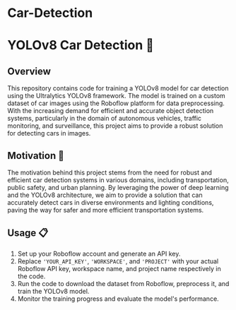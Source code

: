 # Car-Detection

# YOLOv8 Car Detection 🚗

## Overview
This repository contains code for training a YOLOv8 model for car detection using the Ultralytics YOLOv8 framework. The model is trained on a custom dataset of car images using the Roboflow platform for data preprocessing. With the increasing demand for efficient and accurate object detection systems, particularly in the domain of autonomous vehicles, traffic monitoring, and surveillance, this project aims to provide a robust solution for detecting cars in images.

## Motivation 🚀
The motivation behind this project stems from the need for robust and efficient car detection systems in various domains, including transportation, public safety, and urban planning. By leveraging the power of deep learning and the YOLOv8 architecture, we aim to provide a solution that can accurately detect cars in diverse environments and lighting conditions, paving the way for safer and more efficient transportation systems.

## Usage 📋
1. Set up your Roboflow account and generate an API key.
2. Replace `'YOUR_API_KEY'`, `'WORKSPACE'`, and `'PROJECT'` with your actual Roboflow API key, workspace name, and project name respectively in the code.
3. Run the code to download the dataset from Roboflow, preprocess it, and train the YOLOv8 model.
4. Monitor the training progress and evaluate the model's performance.
